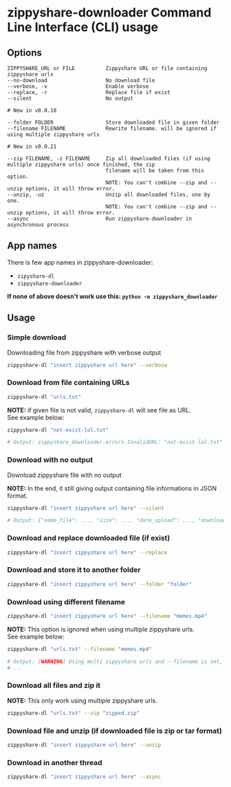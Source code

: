 # zippyshare-downloader Command Line Interface (CLI) usage

## Options

```
ZIPPYSHARE_URL or FILE          Zippyshare URL or file containing zippyshare urls
--no-download                   No download file
--verbose, -v                   Enable verbose
--replace, -r                   Replace file if exist
--silent                        No output

# New in v0.0.18

--folder FOLDER                 Store downloaded file in given folder
--filename FILENAME             Rewrite filename. will be ignored if using multiple zippyshare urls

# New in v0.0.21

--zip FILENAME, -z FILENAME     Zip all downloaded files (if using multiple zippyshare urls) once finished, the zip
                                filename will be taken from this option. 
                                NOTE: You can't combine --zip and --unzip options, it will throw error.
--unzip, -uz                    Unzip all downloaded files, one by one.
                                NOTE: You can't combine --zip and --unzip options, it will throw error.
--async                         Run zippyshare-downloader in asynchronous process

```

## App names

There is few app names in zippyshare-downloader:
- `zipyshare-dl`
- `zippyshare-downloader`

**If none of above doesn't work use this: `python -m zippyshare_downloader`**

## Usage

### Simple download

Downloading file from zippyshare with verbose output

```bash
zippyshare-dl "insert zippyshare url here" --verbose
```

### Download from file containing URLs

```bash
zippyshare-dl "urls.txt"
```

**NOTE:** if given file is not valid, `zippyshare-dl` will see file as URL.
<br>
See example below:

```bash
zippyshare-dl "not-exist-lol.txt"

# Output: zippyshare_downloader.errors.InvalidURL: "not-exist-lol.txt" is not a zippyshare url
```

### Download with no output

Download zippyshare file with no output

**NOTE:** In the end, it still giving output containing file informations in JSON format. 

```bash
zippyshare-dl "insert zippyshare url here" --silent

# Output: {"name_file": ..., "size": ..., "date_upload": ..., "download_url": ...}
```

### Download and replace downloaded file (if exist)

```bash
zippyshare-dl "insert zippyshare url here" --replace
```

### Download and store it to another folder

```bash
zippyshare-dl "insert zippyshare url here" --folder "folder"
```

### Download using different filename

```bash
zippyshare-dl "insert zippyshare url here" --filename "memes.mp4"
```

**NOTE:** This option is ignored when using multiple zippyshare urls.
<br>
See example below:

```bash
zippyshare-dl "urls.txt" --filename "memes.mp4"

# Output: [WARNING] Using multi zippyshare urls and --filename is set, Ignoring --filename option
# ...
```

### Download all files and zip it

**NOTE:** This only work using multiple zippyshare urls.

```bash
zippyshare-dl "urls.txt" --zip "zipped.zip"
```

### Download file and unzip (if downloaded file is zip or tar format)

```bash
zippyshare-dl "insert zippyshare url here" --unzip
```

### Download in another thread

```bash
zippyshare-dl "insert zippyshare url here" --async
```
